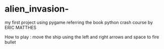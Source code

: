 # alien_invasion-
my first project using pygame referring the book python crash course by ERIC MATTHES

How to play :
move the ship using the left and right arrows and space to fire bullet
